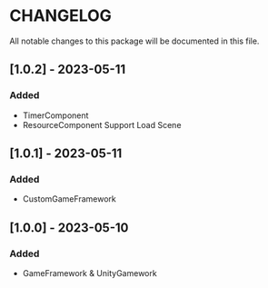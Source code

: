 # CHANGELOG

All notable changes to this package will be documented in this file.

## [1.0.2] - 2023-05-11

### Added

- TimerComponent
- ResourceComponent Support Load Scene 

## [1.0.1] - 2023-05-11

### Added

- CustomGameFramework

## [1.0.0] - 2023-05-10

### Added

- GameFramework & UnityGamework
